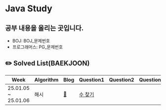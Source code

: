 # Java Study

## 공부 내용을 올리는 곳입니다.
- BOJ: BOJ_문제번호
- 프로그래머스: PG_문제번호

## ✏️ Solved List(BAEKJOON)
|Week|Algorithm|Blog|Question1|Question2|Question3|Question4|Question5|Question6|
|------|------|------|------|------|------|------|------|------|
|25.01.05 ~ 25.01.06|해시|[🙆](https://pang1124.tistory.com/entry/자료구조-HashMap해시맵-HashSet해시셋)|[수 찾기](https://www.acmicpc.net/problem/1920)| | | | | |


